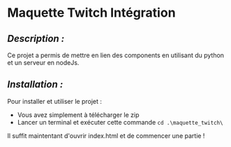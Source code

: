 # Maquette Twitch Intégration

## _Description :_

Ce projet a permis de mettre en lien des components en utilisant du python et un serveur en nodeJs. 

## _Installation :_

Pour installer et utiliser le projet :

- Vous avez simplement à télécharger le zip
- Lancer un terminal et exécuter cette commande 
```cd .\maquette_twitch\```

Il suffit maintentant d'ouvrir index.html et de commencer une partie !